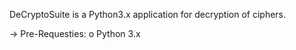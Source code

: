 DeCryptoSuite is a Python3.x application for decryption of ciphers.

-> Pre-Requesties:
    o Python 3.x
    
  

